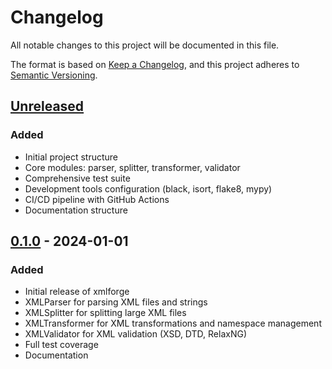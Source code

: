 # Changelog

All notable changes to this project will be documented in this file.

The format is based on [Keep a Changelog](https://keepachangelog.com/en/1.0.0/),
and this project adheres to [Semantic Versioning](https://semver.org/spec/v2.0.0.html).

## [Unreleased]

### Added
- Initial project structure
- Core modules: parser, splitter, transformer, validator
- Comprehensive test suite
- Development tools configuration (black, isort, flake8, mypy)
- CI/CD pipeline with GitHub Actions
- Documentation structure

## [0.1.0] - 2024-01-01

### Added
- Initial release of xmlforge
- XMLParser for parsing XML files and strings
- XMLSplitter for splitting large XML files
- XMLTransformer for XML transformations and namespace management
- XMLValidator for XML validation (XSD, DTD, RelaxNG)
- Full test coverage
- Documentation

[Unreleased]: https://github.com/DonColon/xmlforge/compare/v0.1.0...HEAD
[0.1.0]: https://github.com/DonColon/xmlforge/releases/tag/v0.1.0
